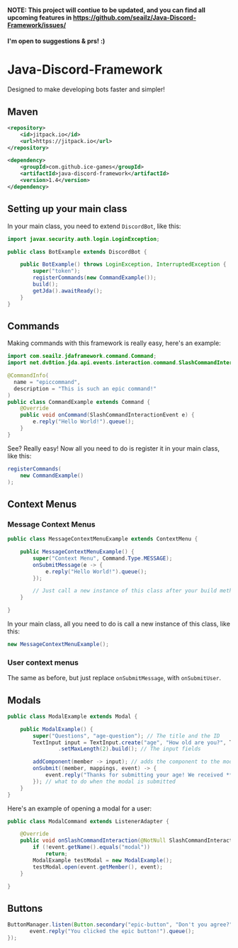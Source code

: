 #### NOTE: This project will contiue to be updated, and you can find all upcoming features in https://github.com/seailz/Java-Discord-Framework/issues/
#### I'm open to suggestions & prs! :)

# Java-Discord-Framework
Designed to make developing bots faster and simpler!

## Maven
```xml
<repository>
	<id>jitpack.io</id>
	<url>https://jitpack.io</url>
</repository>
```

```xml
<dependency>
	<groupId>com.github.ice-games</groupId>
	<artifactId>java-discord-framework</artifactId>
	<version>1.4</version>
</dependency>
 ```
 
## Setting up your main class
In your main class, you need to extend `DiscordBot`, like this:
```java
import javax.security.auth.login.LoginException;

public class BotExample extends DiscordBot {

    public BotExample() throws LoginException, InterruptedException {
        super("token");
        registerCommands(new CommandExample());
        build();
        getJda().awaitReady();
    }
}
```

## Commands
Making commands with this framework is really easy, here's an example:

```java
import com.seailz.jdaframework.command.Command;
import net.dv8tion.jda.api.events.interaction.command.SlashCommandInteractionEvent;

@CommandInfo(
  name = "epiccommand",
  description = "This is such an epic command!"
)
public class CommandExample extends Command {
    @Override
    public void onCommand(SlashCommandInteractionEvent e) {
        e.reply("Hello World!").queue();
    }
}
```
See? Really easy!
Now all you need to do is register it in your main class, like this:
```java
registerCommands(
    new CommandExample()
);
```

## Context Menus
### Message Context Menus
```java
public class MessageContextMenuExample extends ContextMenu {

    public MessageContextMenuExample() {
        super("Context Menu", Command.Type.MESSAGE);
        onSubmitMessage(e -> {
            e.reply("Hello World!").queue();
        });

        // Just call a new instance of this class after your build method in your bot class
    }

}
```

In your main class, all you need to do is call a new instance of this class, like this:
```java
new MessageContextMenuExample();
```

### User context menus
The same as before, but just replace `onSubmitMessage`, with `onSubmitUser`.

## Modals

```java
public class ModalExample extends Modal {

    public ModalExample() {
        super("Questions", "age-question"); // The title and the ID
        TextInput input = TextInput.create("age", "How old are you?", TextInputStyle.SHORT)
                .setMaxLength(2).build(); // The input fields

        addComponent(member -> input); // adds the component to the modal
        onSubmit((member, mappings, event) -> {
            event.reply("Thanks for submitting your age! We received **" + mappings[0].getAsString() + "** years old.").queue();
        }); // what to do when the modal is submitted
    }
}
```

Here's an example of opening a modal for a user:

```java
public class ModalCommand extends ListenerAdapter {

    @Override
    public void onSlashCommandInteraction(@NotNull SlashCommandInteractionEvent event) {
        if (!event.getName().equals("modal"))
            return;
        ModalExample testModal = new ModalExample();
        testModal.open(event.getMember(), event);
    }

}
```

## Buttons
```java
ButtonManager.listen(Button.secondary("epic-button", "Don't you agree?"), event -> {
       event.reply("You clicked the epic button!").queue();
});
```
